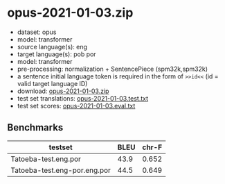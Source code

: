 # opus-2021-01-03.zip

* dataset: opus
* model: transformer
* source language(s): eng
* target language(s): pob por
* model: transformer
* pre-processing: normalization + SentencePiece (spm32k,spm32k)
* a sentence initial language token is required in the form of `>>id<<` (id = valid target language ID)
* download: [opus-2021-01-03.zip](https://object.pouta.csc.fi/Tatoeba-MT-models/eng-por/opus-2021-01-03.zip)
* test set translations: [opus-2021-01-03.test.txt](https://object.pouta.csc.fi/Tatoeba-MT-models/eng-por/opus-2021-01-03.test.txt)
* test set scores: [opus-2021-01-03.eval.txt](https://object.pouta.csc.fi/Tatoeba-MT-models/eng-por/opus-2021-01-03.eval.txt)

## Benchmarks

| testset               | BLEU  | chr-F |
|-----------------------|-------|-------|
| Tatoeba-test.eng.por 	| 43.9 	| 0.652 |
| Tatoeba-test.eng-por.eng.por 	| 44.5 	| 0.649 |

